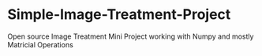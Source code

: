 # Simple-Image-Treatment-Project
Open source Image Treatment Mini Project working with Numpy and mostly Matricial Operations
